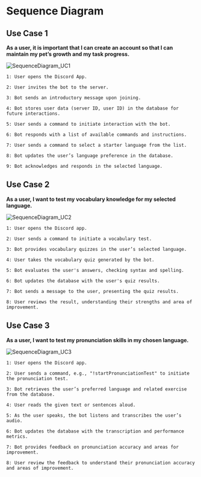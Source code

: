 # Sequence Diagram

## Use Case 1

**As a user, it is important that I can create an account so that I can maintain my pet’s growth and my task progress.**

![SequenceDiagram_UC1](https://github.com/Capstone-Projects-2023-Fall/project-language-learning-discord-bot/assets/112010194/da7008a8-5c61-4a68-ab08-4658bb4d9440)

    1: User opens the Discord App.
    
    2: User invites the bot to the server.
    
    3: Bot sends an introductory message upon joining.
    
    4: Bot stores user data (server ID, user ID) in the database for future interactions.
    
    5: User sends a command to initiate interaction with the bot.
    
    6: Bot responds with a list of available commands and instructions.
    
    7: User sends a command to select a starter language from the list.
    
    8: Bot updates the user’s language preference in the database.
    
    9: Bot acknowledges and responds in the selected language.

## Use Case 2

**As a user, I want to test my vocabulary knowledge for my selected language.**

![SequenceDiagram_UC2](https://github.com/Capstone-Projects-2023-Fall/project-language-learning-discord-bot/assets/112010194/bfe15872-bbc6-425a-8122-4526e9d49463)

    1: User opens the Discord app.
    
    2: User sends a command to initiate a vocabulary test.
    
    3: Bot provides vocabulary quizzes in the user’s selected language.
    
    4: User takes the vocabulary quiz generated by the bot.
    
    5: Bot evaluates the user's answers, checking syntax and spelling.
    
    6: Bot updates the database with the user's quiz results.
    
    7: Bot sends a message to the user, presenting the quiz results.
    
    8: User reviews the result, understanding their strengths and area of improvement.

## Use Case 3

**As a user, I want to test my pronunciation skills in my chosen language.**

![SequenceDiagram_UC3](https://github.com/Capstone-Projects-2023-Fall/project-language-learning-discord-bot/assets/112010194/1aaeae55-db1c-42d1-8844-a2bccc495783)

    1: User opens the Discord app.
        
    2: User sends a command, e.g., "!startPronunciationTest" to initiate the pronunciation test.
        
    3: Bot retrieves the user’s preferred language and related exercise from the database.
        
    4: User reads the given text or sentences aloud.
        
    5: As the user speaks, the bot listens and transcribes the user’s audio.
    
    6: Bot updates the database with the transcription and performance metrics.

    7: Bot provides feedback on pronunciation accuracy and areas for improvement.

    8: User review the feedback to understand their pronunciation accuracy and areas of improvement.
